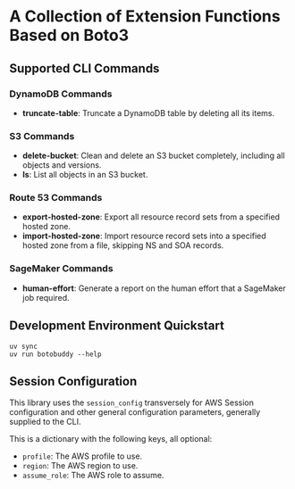 # A Collection of Extension Functions Based on Boto3

## Supported CLI Commands

### DynamoDB Commands
- **truncate-table**: Truncate a DynamoDB table by deleting all its items.

### S3 Commands
- **delete-bucket**: Clean and delete an S3 bucket completely, including all objects and versions.
- **ls**: List all objects in an S3 bucket.

### Route 53 Commands
- **export-hosted-zone**: Export all resource record sets from a specified hosted zone.
- **import-hosted-zone**: Import resource record sets into a specified hosted zone from a file, skipping NS and SOA records.


### SageMaker Commands
- **human-effort**: Generate a report on the human effort that a SageMaker job required.


## Development Environment Quickstart

```pwsh
uv sync
uv run botobuddy --help
```

## Session Configuration

This library uses the `session_config` transversely for AWS Session configuration and other general configuration parameters, generally supplied to the CLI.

This is a dictionary with the following keys, all optional:

- `profile`: The AWS profile to use.
- `region`: The AWS region to use.
- `assume_role`: The AWS role to assume.
